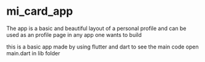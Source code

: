 # mi_card_app
The app is a basic and beautiful layout of a personal profile and 
can be used as an profile page in any app one wants to build

this is a basic app made by  using flutter and dart to see the main code open main.dart in lib folder
